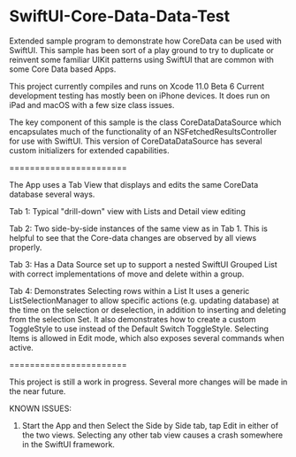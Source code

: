 # SwiftUI-Core-Data-Data-Test
Extended sample program to demonstrate how CoreData can be used with SwiftUI.
This sample has been sort of a play ground to try to duplicate or reinvent some familiar 
UIKit patterns using SwiftUI that are common with some Core Data based Apps.

This project currently compiles and runs on Xcode 11.0 Beta 6 
Current development testing has mostly been on iPhone devices.
It does run on iPad and macOS with a few size class issues.

The key component of this sample is the class CoreDataDataSource which encapsulates
much of the functionality of an NSFetchedResultsController for use with SwiftUI.
This version of CoreDataDataSource has several custom initializers for extended capabilities.

=======================

The App uses a Tab View that displays and edits the same CoreData database several ways.

Tab 1: Typical "drill-down" view with Lists and Detail view editing

Tab 2: Two side-by-side instances of the same view as in Tab 1. This is helpful to see that
the Core-data changes are observed by all views properly.

Tab 3: Has a Data Source set up to support a nested SwiftUI Grouped List 
with correct implementations of move and delete within a group.

Tab 4: Demonstrates Selecting rows within a List
It uses a generic ListSelectionManager to allow specific actions (e.g. updating database) 
at the time on the selection or deselection, in addition to inserting and deleting from the selection Set.
It also demonstrates how to create a custom ToggleStyle to use instead of the Default Switch ToggleStyle.
Selecting Items is allowed in Edit mode, which also exposes several commands when active.

=======================

This project is still a work in progress.  Several more changes will be made in the near future.

KNOWN ISSUES:

1.  Start the App and then Select the Side by Side tab, tap Edit in either of the two views. 
Selecting any other tab view causes a crash somewhere in the SwiftUI framework.





